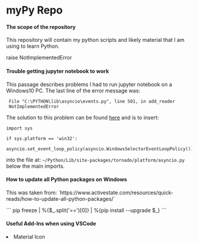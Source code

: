 <h1> myPy Repo </h1>

<h4>The scope of the repository</h4>
<p>This repository will contain my python scripts and likely material that I am using to learn Python.</p>
    raise NotImplementedError

<h4>Trouble getting jupyter notebook to work</h4>
<p>This passage describes problems I had to run jupyter notebook on a Windows10 PC. 
The last line of the error message was:

```
 File "C:\PYTHON\lib\asyncio\events.py", line 501, in add_reader
 NotImplementedError
```

The solution to this problem can be found [here](https://stackoverflow.com/questions/58422817/jupyter-notebook-with-python-3-8-notimplementederror/58430041#58430041)
and is to insert:


```
import sys

if sys.platform == 'win32':
    asyncio.set_event_loop_policy(asyncio.WindowsSelectorEventLoopPolicy())
```

into the file at: `~/Python/Lib/site-packages/tornado/platform/asyncio.py`
below the main imports.</p>

<h4>How to update all Python packages on Windows</h4>
<p> This was taken from: `https://www.activestate.com/resources/quick-reads/how-to-update-all-python-packages/`</p>
```
pip freeze | %{$_.split('==')[0]} | %{pip install --upgrade $_}
```

<h4>Useful Add-Ins when using VSCode</h4>
<li>Material Icon</li>